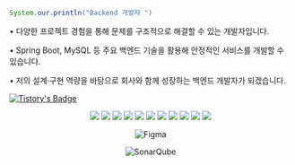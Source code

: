 



```java
System.our.println("Backend 개발자 ")
```



• 다양한 프로젝트 경험을 통해 문제를 구조적으로 해결할 수 있는 개발자입니다.

• Spring Boot, MySQL 등 주요 백엔드 기술을 활용해 안정적인 서비스를 개발할 수 있습니다.

• 저의 설계·구현 역량을 바탕으로 회사와 함께 성장하는 백엔드 개발자가 되겠습니다.


[![Tistory's Badge](https://github-readme-tistory-card.vercel.app/api/badge?name=Tistory&theme=dark)](https://bbangho00.tistory.com/)



<div align=center> 

<img src="https://img.shields.io/badge/java-007396?style=for-the-badge&logo=java&logoColor=white">
<img src="https://img.shields.io/badge/html5-E34F26?style=for-the-badge&logo=html5&logoColor=white">
<img src="https://img.shields.io/badge/springboot-6DB33F?style=for-the-badge&logo=springboot&logoColor=white">
<img src="https://img.shields.io/badge/mysql-4479A1?style=for-the-badge&logo=mysql&logoColor=white"> 
<img src="https://img.shields.io/badge/springsecurity-6DB33F?style=for-the-badge&logo=springsecurity&logoColor=white"> 
<img src="https://img.shields.io/badge/jsonwebtokens-000000?style=for-the-badge&logo=jsonwebtokens&logoColor=white"> 
<img src="https://img.shields.io/badge/Redis-DC382D?style=for-the-badge&logo=Redis&logoColor=white"> 
<img src="https://img.shields.io/badge/Elasticsearch-005571?style=for-the-badge&logo=Elasticsearch&logoColor=white">
<img src="https://img.shields.io/badge/Python-3776AB?style=for-the-badge&logo=Python&logoColor=white">
<img src="https://img.shields.io/badge/Google Colab-F9AB00?style=for-the-badge&logo=Google Colab&logoColor=white">

<img src="https://img.shields.io/badge/docker-F9AB00?style=for-the-badge&logo=docker&logoColor=white">

![Figma](https://img.shields.io/badge/figma-%23F24E1E.svg?style=for-the-badge&logo=figma&logoColor=white)

![SonarQube](https://img.shields.io/badge/SonarQube-black?style=for-the-badge&logo=sonarqube&logoColor=4E9BCD)










